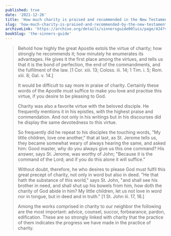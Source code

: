 ```yaml
---
published: true
date: '2021-12-26'
title: 'How much charity is praised and recommended in the New Testament Letters'
slug: 'how-much-charity-is-praised-and-recommended-by-the-new-testament-letters'
archiveLink: 'https://archive.org/details/sinnersguide00luis/page/424?view=theater'
bookSlug: 'the-sinners-guide'
---
```


> Behold how highly the great Apostle extols the virtue of charity; how strongly he recommends it; how minutely he enumerates its advantages. He gives it the first place among the virtues, and tells us that it is the bond of perfection, the end of the commandments, and the fulfilment of the law. [1 Cor. xiii. 13; Coloss. iii. 14; 1 Tim. i. 5; Rom. xiii. 8; Gal. v. 14.]
>
> It would be difficult to say more in praise of charity. Certainly these words of the Apostle must suffice to make you love and practise this virtue, if you desire to be pleasing to God.
>
> Charity was also a favorite virtue with the beloved disciple. He frequently mentions it in his epistles, with the highest praise and commendation. And not only in his writings but in his discourses did he display the same devotedness to this virtue.
>
> So frequently did he repeat to his disciples the touching words, "My little children, love one another," that at last, as St. Jerome tells us, they became somewhat weary of always hearing the same, and asked him: Good master, why do you always give us this one command? His answer, says St. Jerome, was worthy of John; "Because it is the command of the Lord; and if you do this alone it will suffice."
>
> Without doubt, therefore, he who desires to please God must fulfil this great precept of charity, not only in word but also in deed. "He that hath the substance of this world," says St. John, "and shall see his brother in need, and shall shut up his bowels from him, how doth the charity of God abide in him? My little children, let us not love in word nor in tongue, but in deed and in truth." [1 St. John iii. 17, 18.]
>
> Among the works comprised in charity to our neighbor the following are the most important: advice, counsel, succor, forbearance, pardon, edification. These are so strongly linked with charity that the practice of them indicates the progress we have made in the practice of charity.